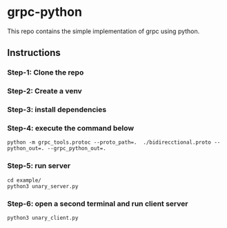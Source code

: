 # grpc-python

This repo contains the simple implementation of grpc using python.

## Instructions

### Step-1: Clone the repo
### Step-2: Create a venv

### Step-3: install dependencies

### Step-4: execute the command below

```
python -m grpc_tools.protoc --proto_path=.  ./bidirecctional.proto --python_out=. --grpc_python_out=.
```

### Step-5: run server

```
cd example/
python3 unary_server.py

```

### Step-6: open a second terminal and run client server

```
python3 unary_client.py
```